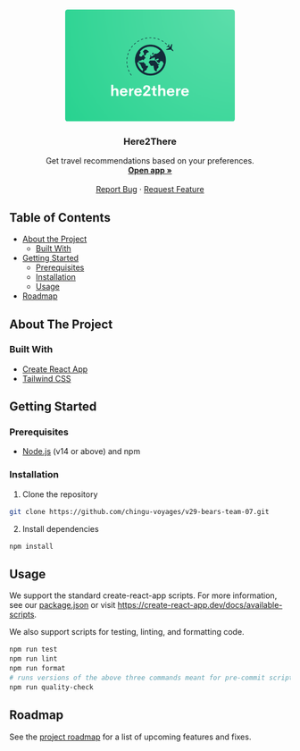 <!-- PROJECT LOGO -->
<br />
<p align="center">
  <a href="https://github.com/chingu-voyages/v29-bears-team-07">
    <img src="./logo.png" alt="Logo" height="200">
  </a>

  <h3 align="center">Here2There</h3>

  <p align="center">
    Get travel recommendations based on your preferences.
    <br />
    <a href="https://here2there.herokuapp.com/"><strong>Open app »</strong></a>
    <br />
    <br />
    <a href="https://github.com/chingu-voyages/v29-bears-team-07/issues/new?assignees=&labels=bug&template=bug-v29-bears-team-07rt-template.md&title=">Report Bug</a>
    ·
    <a href="https://github.com/chingu-voyages/v29-bears-team-07/issues/new?assignees=&labels=user_story&template=user-story-template.md&title=">Request Feature</a>
  </p>
</p>

<!-- TABLE OF CONTENTS -->

## Table of Contents

- [About the Project](#about-the-project)
  - [Built With](#built-with)
- [Getting Started](#getting-started)
  - [Prerequisites](#prerequisites)
  - [Installation](#installation)
  - [Usage](#usage)
- [Roadmap](#roadmap)
  <!-- - [Contributing](#contributing) -->
  <!-- - [License](#license) -->
  <!-- - [Contributors](#contributors-) -->

<!-- ABOUT THE PROJECT -->

## About The Project

<!-- [![Product Name Screen Shot][./example.png]](https://travel-buddy-8ew3l.ondigitalocean.app/) -->

### Built With

- [Create React App](https://create-react-app.dev/)
- [Tailwind CSS](https://tailwindcss.com/)

<!-- GETTING STARTED -->

## Getting Started

### Prerequisites

- [Node.js](https://nodejs.org) (v14 or above) and npm

### Installation

1. Clone the repository

```sh
git clone https://github.com/chingu-voyages/v29-bears-team-07.git
```

2. Install dependencies

```sh
npm install
```

<!-- USAGE EXAMPLES -->

## Usage

We support the standard create-react-app scripts. For more information, see our [package.json](./package.json) or visit https://create-react-app.dev/docs/available-scripts.

We also support scripts for testing, linting, and formatting code.

```sh
npm run test
npm run lint
npm run format
# runs versions of the above three commands meant for pre-commit scripts and CI pipelines
npm run quality-check
```

<!-- ROADMAP -->

## Roadmap

See the [project roadmap](https://github.com/chingu-voyages/v29-bears-team-07/projects/1) for a list of upcoming features and fixes.

<!-- CONTRIBUTING -->

<!-- ## Contributing

Contributions are what make the open source community such an amazing place to be learn, inspire, and create. Any contributions you make are **greatly appreciated**.

1. Fork the Project
2. Create your Feature Branch (`git checkout -b feature/AmazingFeature`)
3. Commit your Changes (`git commit -m 'feat: Add some AmazingFeature'`)
4. Push to the Branch (`git push origin feature/AmazingFeature`)
5. Open a Pull Request

You are requested to follow the contribution guidelines specified in [CONTRIBUTING.md](./CONTRIBUTING.md) while contributing to the project :smile:. -->

<!-- LICENSE -->
<!--
## License

Distributed under the MIT License. See [`LICENSE`](./LICENSE) for more information. -->
